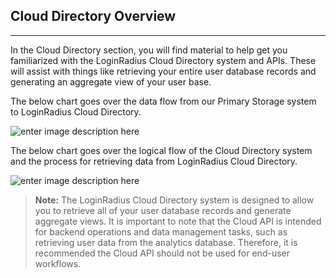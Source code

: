 ## Cloud Directory Overview
-----

In the Cloud Directory section, you will find material to help get you familiarized with the LoginRadius Cloud Directory system and APIs. These will assist with things like retrieving your entire user database records and generating an aggregate view of your user base.

The below chart goes over the data flow from our Primary Storage system to LoginRadius Cloud Directory.

![enter image description here](https://apidocs.lrcontent.com/images/Analytics-Data-Sync_116205aa9fdfb5905f2-44691561-1_143815d0bf75cc22f92.10369038.png "")
 
The below chart goes over the logical flow of the Cloud Directory system and the process for retrieving data from LoginRadius Cloud Directory.

![enter image description here](https://apidocs.lrcontent.com/images/Lr4_1490058aabfe7e52b19.38561108.png "")

> **Note:** The LoginRadius Cloud Directory system is designed to allow you to retrieve all of your user database records and generate aggregate views. It is important to note that the Cloud API is intended for backend operations and data management tasks, such as retrieving user data from the analytics database. Therefore, it is recommended the Cloud API should not be used for end-user workflows.
